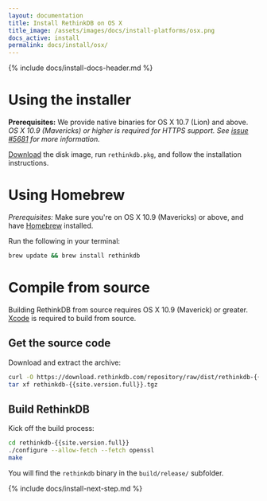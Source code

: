 ```yaml
---
layout: documentation
title: Install RethinkDB on OS X
title_image: /assets/images/docs/install-platforms/osx.png
docs_active: install
permalink: docs/install/osx/
---
```

{% include docs/install-docs-header.md %}

# Using the installer #

__Prerequisites:__ We provide native binaries for OS X 10.7 (Lion) and above. _OS X 10.9 (Mavericks) or higher is required for HTTPS support. See [issue #5681][i5681] for more information._

[i5681]: https://github.com/rethinkdb/rethinkdb/issues/5681

[Download](https://download.rethinkdb.com/repository/raw/osx/rethinkdb-{{site.version.full}}.dmg) the disk
image, run `rethinkdb.pkg`, and follow the installation instructions.

# Using Homebrew #

_Prerequisites:_ Make sure you're on OS X 10.9 (Mavericks) or above, and
have [Homebrew](http://mxcl.github.com/homebrew/) installed.

Run the following in your terminal:

```bash
brew update && brew install rethinkdb
```

# Compile from source #

Building RethinkDB from source requires OS X 10.9 (Maverick) or greater. [Xcode](https://developer.apple.com/xcode/) is required to
build from source.

## Get the source code ##

Download and extract the archive:

```bash
curl -O https://download.rethinkdb.com/repository/raw/dist/rethinkdb-{{site.version.full}}.tgz
tar xf rethinkdb-{{site.version.full}}.tgz
```

## Build RethinkDB ##

Kick off the build process:

```bash
cd rethinkdb-{{site.version.full}}
./configure --allow-fetch --fetch openssl
make
```

You will find the `rethinkdb` binary in the `build/release/` subfolder.

{% include docs/install-next-step.md %}
